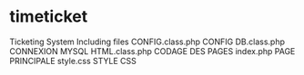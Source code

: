 # timeticket
Ticketing System
Including files
CONFIG.class.php  CONFIG
DB.class.php      CONNEXION MYSQL
HTML.class.php    CODAGE DES PAGES
index.php         PAGE PRINCIPALE
style.css         STYLE CSS
